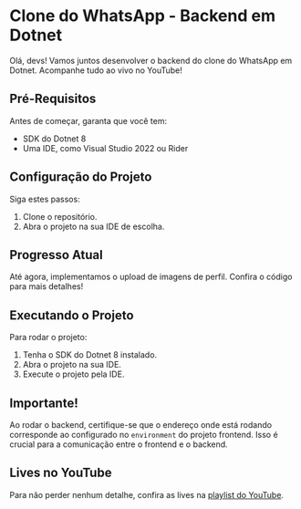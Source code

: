# Clone do WhatsApp - Backend em Dotnet

Olá, devs! Vamos juntos desenvolver o backend do clone do WhatsApp em Dotnet. Acompanhe tudo ao vivo no YouTube!

## Pré-Requisitos

Antes de começar, garanta que você tem:

- SDK do Dotnet 8
- Uma IDE, como Visual Studio 2022 ou Rider

## Configuração do Projeto

Siga estes passos:

1. Clone o repositório.
2. Abra o projeto na sua IDE de escolha.

## Progresso Atual

Até agora, implementamos o upload de imagens de perfil. Confira o código para mais detalhes!

## Executando o Projeto

Para rodar o projeto:

1. Tenha o SDK do Dotnet 8 instalado.
2. Abra o projeto na sua IDE.
3. Execute o projeto pela IDE.

## Importante!

Ao rodar o backend, certifique-se que o endereço onde está rodando corresponde ao configurado no `environment` do projeto frontend. Isso é crucial para a comunicação entre o frontend e o backend.

## Lives no YouTube

Para não perder nenhum detalhe, confira as lives na [playlist do YouTube](https://www.youtube.com/playlist?list=PLMFE0Mu3BVy76T7bZw773jwi329Wl5TMu).
